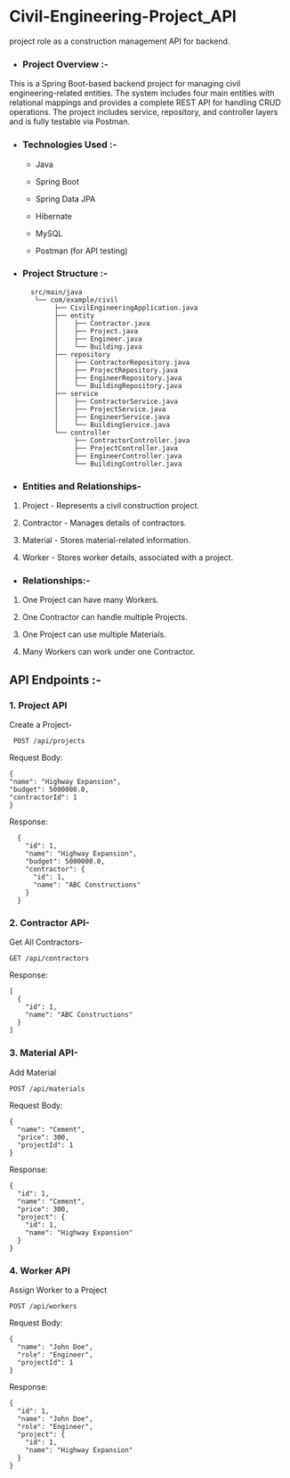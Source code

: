 # Civil-Engineering-Project_API
project role as a construction management API for backend.

- ### Project Overview :-

This is a Spring Boot-based backend project for managing civil engineering-related entities. The system includes four main entities with relational mappings and provides a complete REST API for handling CRUD operations. The project includes service, repository, and controller layers and is fully testable via Postman.

- ### Technologies Used :-

  - Java

  - Spring Boot

  - Spring Data JPA

  - Hibernate

  - MySQL

  - Postman (for API testing)

- ### **Project Structure :-**

        src/main/java
         └── com/example/civil
              ├── CivilEngineeringApplication.java
              ├── entity
              │    ├── Contractor.java
              │    ├── Project.java
              │    ├── Engineer.java
              │    └── Building.java
              ├── repository
              │    ├── ContractorRepository.java
              │    ├── ProjectRepository.java
              │    ├── EngineerRepository.java
              │    └── BuildingRepository.java
              ├── service
              │    ├── ContractorService.java
              │    ├── ProjectService.java
              │    ├── EngineerService.java
              │    └── BuildingService.java
              └── controller
                   ├── ContractorController.java
                   ├── ProjectController.java
                   ├── EngineerController.java
                   └── BuildingController.java

- ### Entities and Relationships-

 1. Project - Represents a civil construction project.

 2. Contractor - Manages details of contractors.

 3. Material - Stores material-related information.

 4. Worker - Stores worker details, associated with a project.

- ### Relationships:-
 
1. One Project can have many Workers.

2. One Contractor can handle multiple Projects.

3. One Project can use multiple Materials.

4. Many Workers can work under one Contractor.



## API Endpoints :-
### 1. Project API
Create a Project- 
  
     POST /api/projects

Request Body:

    {
    "name": "Highway Expansion",
    "budget": 5000000.0,
    "contractorId": 1
    }

Response:

      {
        "id": 1,
        "name": "Highway Expansion",
        "budget": 5000000.0,
        "contractor": {
          "id": 1,
          "name": "ABC Constructions"
        }
      }

### 2. Contractor API-

Get All Contractors-

    GET /api/contractors

Response:

    [
      {
        "id": 1,
        "name": "ABC Constructions"
      }
    ]
     
### 3. Material API-

Add Material

    POST /api/materials

Request Body:

    {
      "name": "Cement",
      "price": 300,
      "projectId": 1
    }
    
Response:

    {
      "id": 1,
      "name": "Cement",
      "price": 300,
      "project": {
        "id": 1,
        "name": "Highway Expansion"
      }
    }

### 4. Worker API

Assign Worker to a Project

    POST /api/workers

Request Body:

    {
      "name": "John Doe",
      "role": "Engineer",
      "projectId": 1
    }

Response:

    {
      "id": 1,
      "name": "John Doe",
      "role": "Engineer",
      "project": {
        "id": 1,
        "name": "Highway Expansion"
      }
    }
